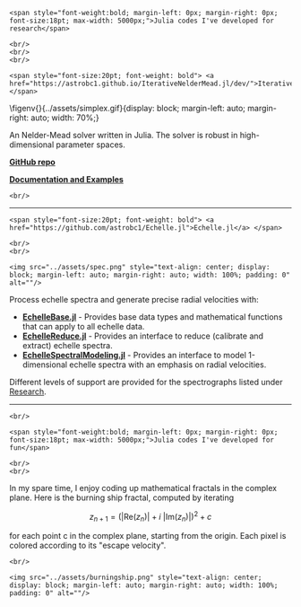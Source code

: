 
~~~
<span style="font-weight:bold; margin-left: 0px; margin-right: 0px; font-size:18pt; max-width: 5000px;">Julia codes I've developed for research</span>
~~~

~~~
<br/>
<br/>
<br/>
~~~

~~~
<span style="font-size:20pt; font-weight: bold"> <a href="https://astrobc1.github.io/IterativeNelderMead.jl/dev/">IterativeNelderMead.jl</a> </span>
~~~


\figenv{}{../assets/simplex.gif}{display: block; margin-left: auto; margin-right: auto; width: 70%;}

An Nelder-Mead solver written in Julia. The solver is robust in high-dimensional parameter spaces.

**[GitHub repo](https://github.com/astrobc1/IterativeNelderMead.jl/)**

**[Documentation and Examples](https://astrobc1.github.io/IterativeNelderMead.jl/dev/)**

~~~
<br/>
~~~

---

~~~
<span style="font-size:20pt; font-weight: bold"> <a href="https://github.com/astrobc1/Echelle.jl">Echelle.jl</a> </span>
~~~

~~~
<br/>
<br/>
~~~

~~~
<img src="../assets/spec.png" style="text-align: center; display: block; margin-left: auto; margin-right: auto; width: 100%; padding: 0" alt=""/>
~~~

Process echelle spectra and generate precise radial velocities with:

- **[EchelleBase.jl](https://github.com/astrobc1/EchelleBase.jl)** - Provides base data types and mathematical functions that can apply to all echelle data.
- **[EchelleReduce.jl](https://github.com/astrobc1/EchelleReduce.jl)** - Provides an interface to reduce (calibrate and extract) echelle spectra.
- **[EchelleSpectralModeling.jl](https://github.com/astrobc1/EchelleSpectralModeling.jl)** - Provides an interface to model 1-dimensional echelle spectra with an emphasis on radial velocities.

Different levels of support are provided for the spectrographs listed under [Research](../Research/index.html).

---

~~~
<br/>
~~~

~~~
<span style="font-weight:bold; margin-left: 0px; margin-right: 0px; font-size:18pt; max-width: 5000px;">Julia codes I've developed for fun</span>
~~~

~~~
<br/>
<br/>
~~~

In my spare time, I enjoy coding up mathematical fractals in the complex plane. Here is the burning ship fractal, computed by iterating

$$ z_{n+1} = (|\mathrm{Re}(z_{n})| + i \ |\mathrm{Im}(z_{n})|)^2 + c $$

for each point c in the complex plane, starting from the origin. Each pixel is colored according to its "escape velocity".

~~~
<br/>
~~~

~~~
<img src="../assets/burningship.png" style="text-align: center; display: block; margin-left: auto; margin-right: auto; width: 100%; padding: 0" alt=""/>
~~~